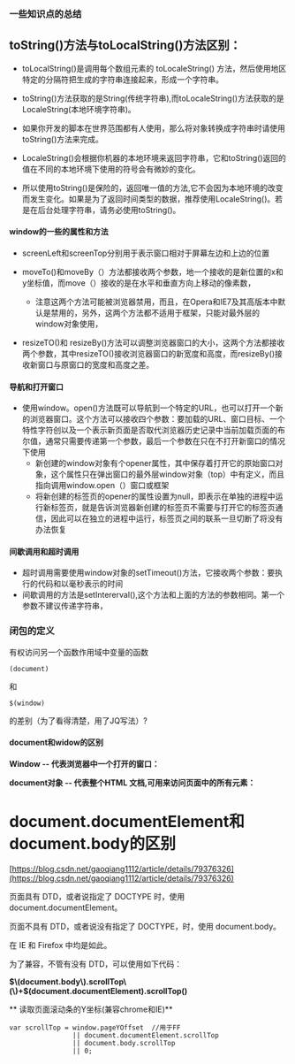 ### 一些知识点的总结

## toString\(\)方法与toLocalString\(\)方法区别：

* toLocalString\(\)是调用每个数组元素的 toLocaleString\(\) 方法，然后使用地区特定的分隔符把生成的字符串连接起来，形成一个字符串。

* toString\(\)方法获取的是String\(传统字符串\),而toLocaleString\(\)方法获取的是LocaleString\(本地环境字符串\)。

* 如果你开发的脚本在世界范围都有人使用，那么将对象转换成字符串时请使用toString\(\)方法来完成。

* LocaleString\(\)会根据你机器的本地环境来返回字符串，它和toString\(\)返回的值在不同的本地环境下使用的符号会有微妙的变化。

* 所以使用toString\(\)是保险的，返回唯一值的方法,它不会因为本地环境的改变而发生变化。如果是为了返回时间类型的数据，推荐使用LocaleString\(\)。若是在后台处理字符串，请务必使用toString\(\)。

#### window的一些的属性和方法

* screenLeft和screenTop分别用于表示窗口相对于屏幕左边和上边的位置
* moveTo\(\)和moveBy（）方法都接收两个参数，地一个接收的是新位置的x和y坐标值，而move（）接收的是在水平和垂直方向上移动的像素数，

  * 注意这两个方法可能被浏览器禁用，而且，在Opera和IE7及其高版本中默认是禁用的，另外，这两个方法都不适用于框架，只能对最外层的window对象使用，

* resizeTO\(\)和 resizeBy\(\)方法可以调整浏览器窗口的大小，这两个方法都接收两个参数，其中resizeTO\(\)接收浏览器窗口的新宽度和高度，而resizeBy\(\)接收新窗口与原窗口的宽度和高度之差。

#### 导航和打开窗口

* 使用window。open\(\)方法既可以导航到一个特定的URL，也可以打开一个新的浏览器窗口。这个方法可以接收四个参数：要加载的URL、窗口目标、一个特性字符创以及一个表示新页面是否取代浏览器历史记录中当前加载页面的布尔值，通常只需要传递第一个参数，最后一个参数在只在不打开新窗口的情况下使用
  * 新创建的window对象有个opener属性，其中保存着打开它的原始窗口对象，这个属性只在弹出窗口的最外层window对象（top）中有定义，而且指向调用window.open（）窗口或框架
  * 将新创建的标签页的opener的属性设置为null，即表示在单独的进程中运行新标签页，就是告诉浏览器新创建的标签页不需要与打开它的标签页通信，因此可以在独立的进程中运行，标签页之间的联系一旦切断了将没有办法恢复

#### 间歇调用和超时调用

* 超时调用需要使用window对象的setTimeout\(\)方法，它接收两个参数：要执行的代码和以毫秒表示的时间
* 间歇调用的方法是setIntererval\(\),这个方法和上面的方法的参数相同。第一个参数不建议传递字符串，

### 闭包的定义

有权访问另一个函数作用域中变量的函数

`(document)`

和

`$(window)`

的差别（为了看得清楚，用了JQ写法）?

#### document和widow的区别

**Window -- 代表浏览器中一个打开的窗口：**

**document对象 -- 代表整个HTML 文档,可用来访问页面中的所有元素：**

# document.documentElement和document.body的区别

[https://blog.csdn.net/gaoqiang1112/article/details/79376326](https://blog.csdn.net/gaoqiang1112/article/details/79376326)

页面具有 DTD，或者说指定了 DOCTYPE 时，使用 document.documentElement。

页面不具有 DTD，或者说没有指定了 DOCTYPE，时，使用 document.body。

在 IE 和 Firefox 中均是如此。

为了兼容，不管有没有 DTD，可以使用如下代码：

**$\(document.body\).scrollTop\(\)+$\(document.documentElement\).scrollTop\(\)**

**  读取页面滚动条的Y坐标\(兼容chrome和IE\)**

```
var scrollTop = window.pageYOffset  //用于FF
                || document.documentElement.scrollTop  
                || document.body.scrollTop  
                || 0;
```



